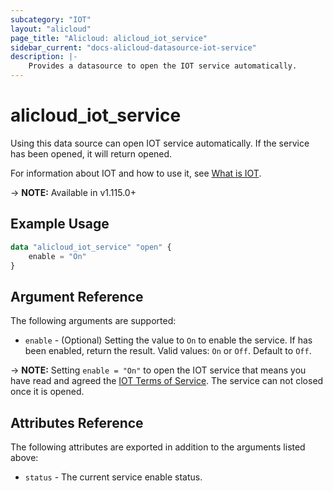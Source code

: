 ```yaml
---
subcategory: "IOT"
layout: "alicloud"
page_title: "Alicloud: alicloud_iot_service"
sidebar_current: "docs-alicloud-datasource-iot-service"
description: |-
    Provides a datasource to open the IOT service automatically.
---
```


# alicloud\_iot\_service

Using this data source can open IOT service automatically. If the service has been opened, it will return opened.

For information about IOT and how to use it, see [What is IOT](https://www.alibabacloud.com/help/en/product/30520.htm).

-> **NOTE:** Available in v1.115.0+

## Example Usage

```terraform
data "alicloud_iot_service" "open" {
	enable = "On"
}
```

## Argument Reference

The following arguments are supported:

* `enable` - (Optional) Setting the value to `On` to enable the service. If has been enabled, return the result. Valid values: `On` or `Off`. Default to `Off`.

-> **NOTE:** Setting `enable = "On"` to open the IOT service that means you have read and agreed the [IOT Terms of Service](https://help.aliyun.com/document_detail/44548.html). The service can not closed once it is opened.

## Attributes Reference

The following attributes are exported in addition to the arguments listed above:

* `status` - The current service enable status. 